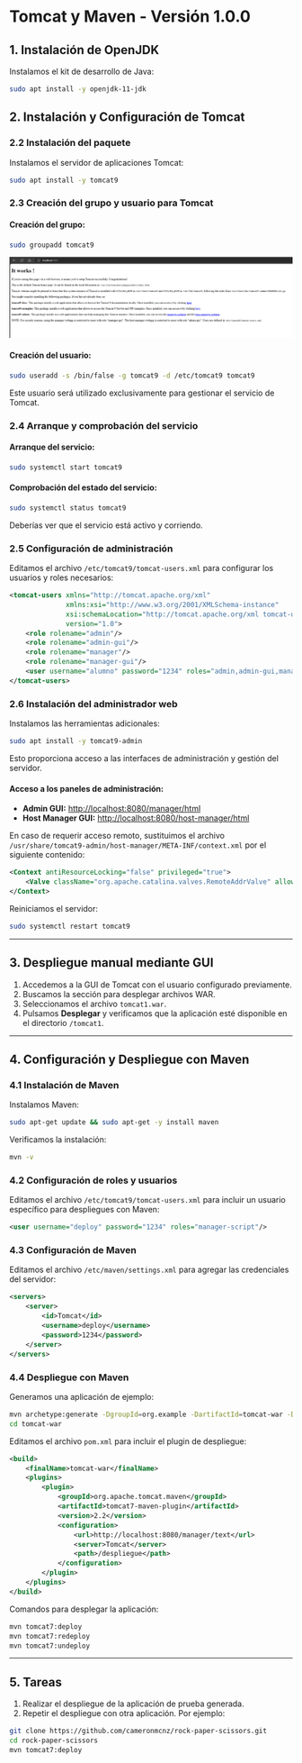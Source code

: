 # Tomcat y Maven - Versión 1.0.0

## 1. Instalación de OpenJDK

Instalamos el kit de desarrollo de Java:
```bash
sudo apt install -y openjdk-11-jdk
```

## 2. Instalación y Configuración de Tomcat

### 2.2 Instalación del paquete

Instalamos el servidor de aplicaciones Tomcat:
```bash
sudo apt install -y tomcat9
```

### 2.3 Creación del grupo y usuario para Tomcat

#### Creación del grupo:
```bash
sudo groupadd tomcat9
```
![Captura del funcionamiento](/1.png)
#### Creación del usuario:
```bash
sudo useradd -s /bin/false -g tomcat9 -d /etc/tomcat9 tomcat9
```
Este usuario será utilizado exclusivamente para gestionar el servicio de Tomcat.

### 2.4 Arranque y comprobación del servicio

#### Arranque del servicio:
```bash
sudo systemctl start tomcat9
```

#### Comprobación del estado del servicio:
```bash
sudo systemctl status tomcat9
```
Deberías ver que el servicio está activo y corriendo.

### 2.5 Configuración de administración

Editamos el archivo `/etc/tomcat9/tomcat-users.xml` para configurar los usuarios y roles necesarios:
```xml
<tomcat-users xmlns="http://tomcat.apache.org/xml"
              xmlns:xsi="http://www.w3.org/2001/XMLSchema-instance"
              xsi:schemaLocation="http://tomcat.apache.org/xml tomcat-users.xsd"
              version="1.0">
    <role rolename="admin"/>
    <role rolename="admin-gui"/>
    <role rolename="manager"/>
    <role rolename="manager-gui"/>
    <user username="alumno" password="1234" roles="admin,admin-gui,manager,manager-gui"/>
</tomcat-users>
```

### 2.6 Instalación del administrador web

Instalamos las herramientas adicionales:
```bash
sudo apt install -y tomcat9-admin
```
Esto proporciona acceso a las interfaces de administración y gestión del servidor.

#### Acceso a los paneles de administración:
- **Admin GUI:** [http://localhost:8080/manager/html](http://localhost:8080/manager/html)
- **Host Manager GUI:** [http://localhost:8080/host-manager/html](http://localhost:8080/host-manager/html)

En caso de requerir acceso remoto, sustituimos el archivo `/usr/share/tomcat9-admin/host-manager/META-INF/context.xml` por el siguiente contenido:
```xml
<Context antiResourceLocking="false" privileged="true">
    <Valve className="org.apache.catalina.valves.RemoteAddrValve" allow="\d+\.\d+\.\d+\.\d+"/>
</Context>
```

Reiniciamos el servidor:
```bash
sudo systemctl restart tomcat9
```

---

## 3. Despliegue manual mediante GUI

1. Accedemos a la GUI de Tomcat con el usuario configurado previamente.
2. Buscamos la sección para desplegar archivos WAR.
3. Seleccionamos el archivo `tomcat1.war`.
4. Pulsamos **Desplegar** y verificamos que la aplicación esté disponible en el directorio `/tomcat1`.

---

## 4. Configuración y Despliegue con Maven

### 4.1 Instalación de Maven

Instalamos Maven:
```bash
sudo apt-get update && sudo apt-get -y install maven
```
Verificamos la instalación:
```bash
mvn -v
```

### 4.2 Configuración de roles y usuarios

Editamos el archivo `/etc/tomcat9/tomcat-users.xml` para incluir un usuario específico para despliegues con Maven:
```xml
<user username="deploy" password="1234" roles="manager-script"/>
```

### 4.3 Configuración de Maven

Editamos el archivo `/etc/maven/settings.xml` para agregar las credenciales del servidor:
```xml
<servers>
    <server>
        <id>Tomcat</id>
        <username>deploy</username>
        <password>1234</password>
    </server>
</servers>
```

### 4.4 Despliegue con Maven

Generamos una aplicación de ejemplo:
```bash
mvn archetype:generate -DgroupId=org.example -DartifactId=tomcat-war -DarchetypeArtifactId=maven-archetype-webapp -DinteractiveMode=false
cd tomcat-war
```

Editamos el archivo `pom.xml` para incluir el plugin de despliegue:
```xml
<build>
    <finalName>tomcat-war</finalName>
    <plugins>
        <plugin>
            <groupId>org.apache.tomcat.maven</groupId>
            <artifactId>tomcat7-maven-plugin</artifactId>
            <version>2.2</version>
            <configuration>
                <url>http://localhost:8080/manager/text</url>
                <server>Tomcat</server>
                <path>/despliegue</path>
            </configuration>
        </plugin>
    </plugins>
</build>
```

Comandos para desplegar la aplicación:
```bash
mvn tomcat7:deploy
mvn tomcat7:redeploy
mvn tomcat7:undeploy
```

---

## 5. Tareas

1. Realizar el despliegue de la aplicación de prueba generada.
2. Repetir el despliegue con otra aplicación. Por ejemplo:
```bash
git clone https://github.com/cameronmcnz/rock-paper-scissors.git
cd rock-paper-scissors
mvn tomcat7:deploy
